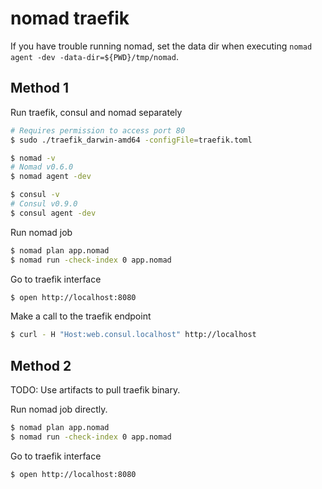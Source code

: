 # nomad traefik

If you have trouble running nomad, set the data dir when executing `nomad agent -dev -data-dir=${PWD}/tmp/nomad`.

##  Method 1
Run traefik, consul and nomad separately

``` bash
# Requires permission to access port 80
$ sudo ./traefik_darwin-amd64 -configFile=traefik.toml

$ nomad -v
# Nomad v0.6.0
$ nomad agent -dev

$ consul -v
# Consul v0.9.0
$ consul agent -dev
```

Run nomad job

```bash
$ nomad plan app.nomad
$ nomad run -check-index 0 app.nomad
```

Go to traefik interface

```bash
$ open http://localhost:8080
```

Make a call to the traefik endpoint

```bash
$ curl - H "Host:web.consul.localhost" http://localhost
```

## Method 2

TODO: Use artifacts to pull traefik binary.

Run nomad job directly.

```bash
$ nomad plan app.nomad
$ nomad run -check-index 0 app.nomad
```

Go to traefik interface

```bash
$ open http://localhost:8080
```